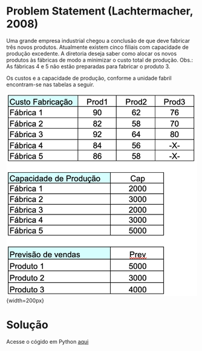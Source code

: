 # Problem Statement (Lachtermacher, 2008)

Uma grande empresa industrial chegou a conclusão de que deve fabricar três novos produtos. Atualmente existem cinco filiais com capacidade de produção excedente. A diretoria deseja saber como alocar os novos produtos às fábricas de modo a minimizar o custo total de produção.  Obs.: As fábricas 4 e 5 não estão preparadas para fabricar o produto 3.

Os custos e a capacidade de produção, conforme a unidade fabril encontram-se nas tabelas a seguir.

![Data table](Data.png){width=200px}

# Solução
Acesse o cógido em Python [aqui](Lachtermacher2008.ipynb)

